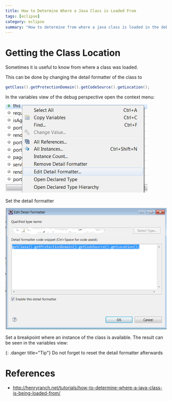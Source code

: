 ```yaml
---
title: How to Determine Where a Java Class is Loaded From
tags: [eclipse]
category: eclipse
summary: "How to determine from where a java class is loaded in the debug view"
---
```


# Getting the Class Location

Sometimes it is useful to know from where a class was loaded.

This can be done by changing the detail formatter of the class to
~~~java
getClass().getProtectionDomain().getCodeSource().getLocation(); 
~~~

In the variables view of the debug perspective open the context menu:

![edit detail formatter](class_loading_location/setDetailFormatter.png "edit detail formatter")

Set the detail formatter

![set detail formatter](class_loading_location/detailFormatter.png "set detail formatter")


Set a breakpoint where an instance of the class is available.
The result can be seen in the variables view:

 [](class_loading_location/classLocation.png)

{: .danger title="Tip"}
Do not forget to reset the detail formatter afterwards

# References
* <http://henryranch.net/tutorials/how-to-determine-where-a-java-class-is-being-loaded-from/>
